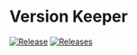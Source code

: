 # Version Keeper

[![Release](https://github.com/siren403/VersionKeeper/actions/workflows/release.yaml/badge.svg)](https://github.com/siren403/VersionKeeper/actions/workflows/release.yaml) [![Releases](https://img.shields.io/github/release/siren403/VersionKeeper.svg)](https://github.com/siren403/VersionKeeper/releases)
